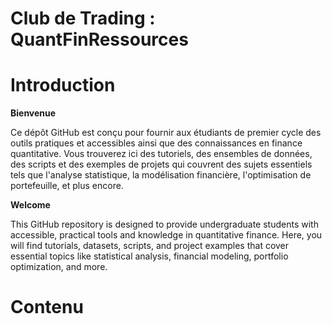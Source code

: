 Club de Trading : QuantFinRessources
==============
# Introduction

**Bienvenue**  

Ce dépôt GitHub est conçu pour fournir aux étudiants de premier cycle des outils pratiques et accessibles ainsi que des connaissances en finance quantitative. Vous trouverez ici des tutoriels, des ensembles de données, des scripts et des exemples de projets qui couvrent des sujets essentiels tels que l'analyse statistique, la modélisation financière, l'optimisation de portefeuille, et plus encore.

**Welcome**

This GitHub repository is designed to provide undergraduate students with accessible, practical tools and knowledge in quantitative finance. Here, you will find tutorials, datasets, scripts, and project examples that cover essential topics like statistical analysis, financial modeling, portfolio optimization, and more.

# Contenu
